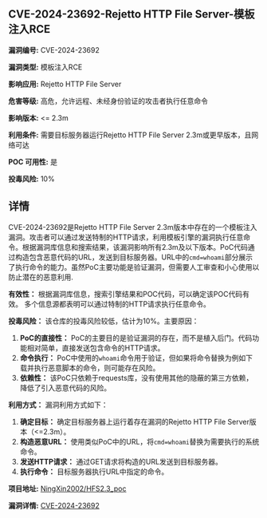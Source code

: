 ## CVE-2024-23692-Rejetto HTTP File Server-模板注入RCE

**漏洞编号:** CVE-2024-23692

**漏洞类型:** 模板注入RCE

**影响应用:** Rejetto HTTP File Server

**危害等级:** 高危，允许远程、未经身份验证的攻击者执行任意命令

**影响版本:** <= 2.3m

**利用条件:** 需要目标服务器运行Rejetto HTTP File Server 2.3m或更早版本，且网络可达

**POC 可用性:** 是

**投毒风险:** 10%

## 详情

CVE-2024-23692是Rejetto HTTP File Server 2.3m版本中存在的一个模板注入漏洞。攻击者可以通过发送特制的HTTP请求，利用模板引擎的漏洞执行任意命令。根据漏洞库信息和搜索结果，该漏洞影响所有2.3m及以下版本。PoC代码通过构造包含恶意代码的URL，发送到目标服务器。URL中的`cmd=whoami`部分展示了执行命令的能力。虽然PoC主要功能是验证漏洞，但需要人工审查和小心使用以防止潜在的恶意利用. 

**有效性：** 根据漏洞库信息，搜索引擎结果和POC代码，可以确定该POC代码有效。 多个信息源都表明可以通过特制的HTTP请求执行任意命令。

**投毒风险：** 该仓库的投毒风险较低，估计为10%。主要原因：

1.  **PoC的直接性：** PoC的主要目的是验证漏洞的存在，而不是植入后门。代码功能相对简单，直接发送包含命令的HTTP请求。
2.  **命令执行：** PoC中使用的`whoami`命令用于验证，但如果将命令替换为例如下载并执行恶意脚本的命令，则可能存在风险。
3.  **依赖性：** 该PoC只依赖于requests库，没有使用其他的隐蔽的第三方依赖，降低了引入恶意代码的风险。

**利用方式：** 漏洞利用方式如下：

1.  **确定目标：** 确定目标服务器上运行着存在漏洞的Rejetto HTTP File Server版本（<=2.3m）。
2.  **构造恶意URL：**  使用类似PoC中的URL，将`cmd=whoami`替换为需要执行的系统命令。
3.  **发送HTTP请求：**  通过GET请求将构造的URL发送到目标服务器。
4.  **执行命令：**  目标服务器执行URL中指定的命令。

**项目地址:** [NingXin2002/HFS2.3_poc](https://github.com/NingXin2002/HFS2.3_poc)

**漏洞详情:** [CVE-2024-23692](https://nvd.nist.gov/vuln/detail/CVE-2024-23692)